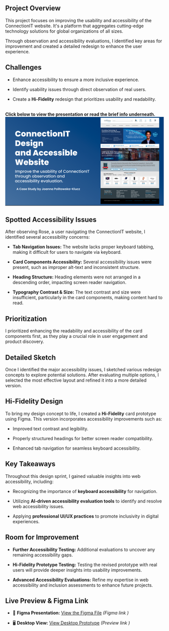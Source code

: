 
## Project Overview
This project focuses on improving the usability and accessibility of the ConnectionIT website. It's a platform that aggregates cutting-edge technology solutions for global organizations of all sizes.

Through observation and accessibility evaluations, I identified key areas for improvement and created a detailed redesign to enhance the user experience.

## Challenges
- Enhance accessibility to ensure a more inclusive experience.

- Identify usability issues through direct observation of real users.

- Create a **Hi-Fidelity** redesign that prioritizes usability and readability.

</br>**Click below to view the presentation or read the brief info underneath.**
</br>
[<img src="https://github.com/YoannaPo/ConnectionIT/blob/main/assets/ConnectionIT.png" alt ="desktop view of the page">](https://www.figma.com/proto/dVZ2uucBICk7PHKdtLIdkv/ConnectionIT-Project-%26-Accesibility-Portfolio?node-id=102-9&p=f&t=WcSYJi0e02wf8R81-1&scaling=contain&content-scaling=fixed&page-id=0%3A1&starting-point-node-id=102%3A9)


## Spotted Accessibility Issues
After observing Rose, a user navigating the ConnectionIT website, I identified several accessibility concerns:

- **Tab Navigation Issues:** The website lacks proper keyboard tabbing, making it difficult for users to navigate via keyboard.

- **Card Components Accessibility:** Several accessibility issues were present, such as improper alt-text and inconsistent structure.

- **Heading Structure:** Heading elements were not arranged in a descending order, impacting screen reader navigation.

- **Typography Contrast & Size:** The text contrast and size were insufficient, particularly in the card components, making content hard to read.

## Prioritization
I prioritized enhancing the readability and accessibility of the card components first, as they play a crucial role in user engagement and product discovery.

## Detailed Sketch
Once I identified the major accessibility issues, I sketched various redesign concepts to explore potential solutions. After evaluating multiple options, I selected the most effective layout and refined it into a more detailed version.

## Hi-Fidelity Design
To bring my design concept to life, I created a **Hi-Fidelity** card prototype using Figma. This version incorporates accessibility improvements such as:

- Improved text contrast and legibility.

- Properly structured headings for better screen reader compatibility.

- Enhanced tab navigation for seamless keyboard accessibility.

## Key Takeaways
Throughout this design sprint, I gained valuable insights into web accessibility, including:

- Recognizing the importance of **keyboard accessibility** for navigation.

- Utilizing **AI-driven accessibility evaluation tools** to identify and resolve web accessibility issues.

- Applying **professional UI/UX practices** to promote inclusivity in digital experiences.

## Room for Improvement
- **Further Accessibility Testing:** Additional evaluations to uncover any remaining accessibility gaps.

- **Hi-Fidelity Prototype Testing:** Testing the revised prototype with real users will provide deeper insights into usability improvements.

- **Advanced Accessibility Evaluations:** Refine my expertise in web accessibility and inclusion assessments to enhance future projects.

  
## Live Preview & Figma Link

- 🎨 **Figma Presentation:** [View the Figma File](#) _(Figma link )_

- 🖥 **Desktop View:** [View Desktop Prototype](#) _(Preview link )_
